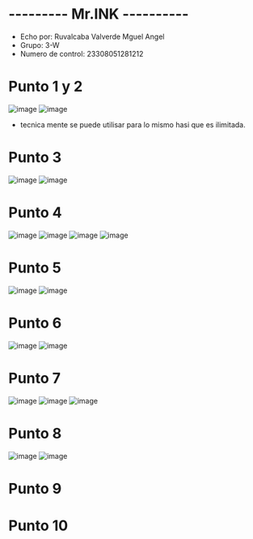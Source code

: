 # --------- Mr.INK ----------
- Echo por: Ruvalcaba Valverde Mguel Angel
- Grupo: 3-W
- Numero de control: 23308051281212

# Punto 1 y 2
![image](https://github.com/user-attachments/assets/54ebe05d-85c1-4ac0-a43d-77888a67a7b3)
![image](https://github.com/user-attachments/assets/814ff12f-0c53-4f12-a78c-af5760f352d5)
- tecnica mente se puede utilisar para lo mismo hasi que es ilimitada.
# Punto 3
![image](https://github.com/user-attachments/assets/a43ad18e-392a-4a97-b412-4a479a1b13f0)
![image](https://github.com/user-attachments/assets/3dcb0781-64c8-4bc8-a495-413ec539b766)
# Punto 4
![image](https://github.com/user-attachments/assets/47637480-0ae6-46a1-9224-4380d43d4500)
![image](https://github.com/user-attachments/assets/94c9f7d3-ab32-4b42-b413-cfdb57b7254c)
![image](https://github.com/user-attachments/assets/00f386b5-91f5-4e59-a796-ff56c04379c7)
![image](https://github.com/user-attachments/assets/c4da4444-e4f3-4882-8e96-ac3dfcd00f8e)
# Punto 5
![image](https://github.com/user-attachments/assets/6db38ea9-2f27-4b08-87b6-e07298349c21)
![image](https://github.com/user-attachments/assets/d2971b4b-b402-4a64-bedc-ac80fc23b32d)
# Punto 6
![image](https://github.com/user-attachments/assets/a8cbdee1-3662-4a51-a683-104d3b90bac5)
![image](https://github.com/user-attachments/assets/f32b18d1-f369-4e49-accc-a2790d7cb89b)
# Punto 7
![image](https://github.com/user-attachments/assets/c38fc75d-7c2a-4913-a1d6-22bdd2961499)
![image](https://github.com/user-attachments/assets/28e7e776-6968-4610-974f-43c3174bb354)
![image](https://github.com/user-attachments/assets/6d8af036-e3a8-4098-9c6a-b7d58d27d312)
# Punto 8
![image](https://github.com/user-attachments/assets/59b00e82-4b42-48fc-850c-fb13ead6cd31)
![image](https://github.com/user-attachments/assets/a5b38538-e4d2-46ce-bcfb-35a310b147b9)
# Punto 9

# Punto 10
